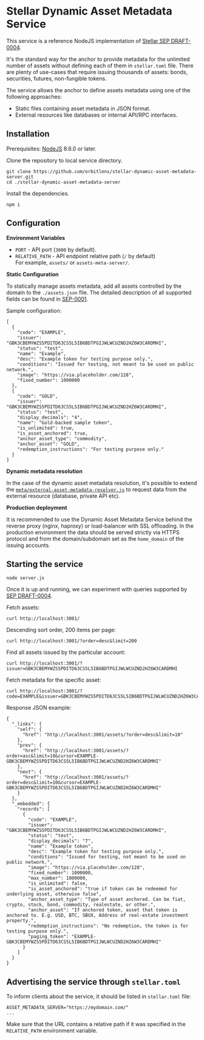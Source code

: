 # Stellar Dynamic Asset Metadata Service

This service is a reference NodeJS implementation of 
[Stellar SEP DRAFT-0004](https://github.com/stellar/stellar-protocol/blob/master/drafts/draft-0004.md). 

It's the standard way for the anchor to provide metadata for the unlimited 
number of assets without defining each of them in `stellar.toml` file. 
There are plenty of use-cases that require issuing thousands of assets: 
bonds, securities, futures, non-fungible tokens.

The service allows the anchor to define assets metadata using one of the  
following approaches:

- Static files containing asset metadata in JSON format.
- External resources like databases or internal API/RPC interfaces.

## Installation

Prerequisites: [NodeJS](https://nodejs.org/) 8.6.0 or later.

Clone the repository to local service directory.

    git clone https://github.com/orbitlens/stellar-dynamic-asset-metadata-server.git
    cd ./stellar-dynamic-asset-metadata-server

Install the dependencies.

    npm i 

## Configuration

**Environment Variables**
 
- `PORT` - API port (`3000` by default).
- `RELATIVE_PATH` - API endpoint relative path (`/` by default)  
For example, `assets/` or `assets-meta-server/`. 

**Static Configuration**

To statically manage assets metadata, add all assets controlled by the domain 
to the `./assets.json` file. The detailed description of all supported fields 
can be found in [SEP-0001](https://github.com/stellar/stellar-protocol/blob/master/ecosystem/sep-0001.md#currency-documentation).

Sample configuration:

    [
      {
        "code": "EXAMPLE",
        "issuer": "GBK3CBEMYWZS5PDITD63CS5L5IB6BDTPGIJWLWCUZND2HZ6W3CARDMHI",
        "status": "test",
        "name": "Example",
        "desc": "Example token for testing purpose only.",
        "conditions": "Issued for testing, not meant to be used on public network.",
        "image": "https://via.placeholder.com/128",
        "fixed_number": 1000000
      },
      {
        "code": "GOLD",
        "issuer": "GBK3CBEMYWZS5PDITD63CS5L5IB6BDTPGIJWLWCUZND2HZ6W3CARDMHI",
        "status": "test",
        "display_decimals": "4",
        "name": "Gold-backed sample token",
        "is_unlimited": true,
        "is_asset_anchored": true,
        "anchor_asset_type": "commodity",
        "anchor_asset": "GOLD",
        "redemption_instructions": "For testing purpose only."
      }
    ]

**Dynamic metadata resolution**

In the case of the dynamic asset metadata resolution, it's possible to extend 
the [`meta/external-asset-metadata-resolver.js`](meta/external-asset-metadata-resolver.js) 
to request data from the external resource (database, private API etc).

**Production deployment**

It is recommended to use the Dynamic Asset Metadata Service behind the reverse 
proxy (nginx, haproxy) or load-balancer with SSL offloading. In the production 
environment the data should be served strictly via HTTPS protocol and from 
the domain/subdomain set as the `home_domain` of the issuing accounts.  

## Starting the service

    node server.js
    
Once it is up and running, we can experiment with queries supported by 
[SEP DRAFT-0004](https://github.com/stellar/stellar-protocol/blob/master/drafts/draft-0004.md).

Fetch assets:

    curl http://localhost:3001/
    
Descending sort order, 200 items per page: 

    curl http://localhost:3001/?order=desc&limit=200
    
Find all assets issued by the particular account:
    
    curl http://localhost:3001/?issuer=GBK3CBEMYWZS5PDITD63CS5L5IB6BDTPGIJWLWCUZND2HZ6W3CARDMHI
    
Fetch metadata for the specific asset:
    
    curl http://localhost:3001/?code=EXAMPLE&issuer=GBK3CBEMYWZS5PDITD63CS5L5IB6BDTPGIJWLWCUZND2HZ6W3CARDMHI
    
Response JSON example:
    
    {
      "_links": {
        "self": {
          "href": "http://localhost:3001/assets/?order=desc&limit=10"
        },
        "prev": {
          "href": "http://localhost:3001/assets/?order=asc&limit=10&cursor=EXAMPLE-GBK3CBEMYWZS5PDITD63CS5L5IB6BDTPGIJWLWCUZND2HZ6W3CARDMHI"
        },
        "next": {
          "href": "http://localhost:3001/assets/?order=desc&limit=10&cursor=EXAMPLE-GBK3CBEMYWZS5PDITD63CS5L5IB6BDTPGIJWLWCUZND2HZ6W3CARDMHI"
        }
      },
      "_embedded": {
        "records": [
          {
            "code": "EXAMPLE",
            "issuer": "GBK3CBEMYWZS5PDITD63CS5L5IB6BDTPGIJWLWCUZND2HZ6W3CARDMHI",
            "status": "test",
            "display_decimals": "7",
            "name": "Example token",
            "desc": "Example token for testing purpose only.",
            "conditions": "Issued for testing, not meant to be used on public network.",
            "image": "https://via.placeholder.com/128",
            "fixed_number": 1000000,
            "max_number": 1000000,
            "is_unlimited": false,
            "is_asset_anchored": "true if token can be redeemed for underlying asset, otherwise false",
            "anchor_asset_type": "Type of asset anchored. Can be fiat, crypto, stock, bond, commodity, realestate, or other.",
            "anchor_asset": "If anchored token, asset that token is anchored to. E.g. USD, BTC, SBUX, Address of real-estate investment property.",
            "redemption_instructions": "No redemption, the token is for testing purpose only.",
            "paging_token": "EXAMPLE-GBK3CBEMYWZS5PDITD63CS5L5IB6BDTPGIJWLWCUZND2HZ6W3CARDMHI"
          }
        ]
      }
    }


## Advertising the service through `stellar.toml`

To inform clients about the service, it should be listed in `stellar.toml` file: 

```
ASSET_METADATA_SERVER="https://mydomain.com/"
...
```

Make sure that the URL contains a relative path if it was specified in the 
`RELATIVE_PATH` environment variable. 